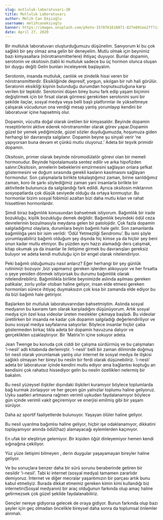 ```yaml
---
slug: mutluluk-laboratuvari-20
title: Mutluluk Laboratuvarı
author: Melih Can Ekşioğlu
username: melihcaneksioglu
banner: https://images.unsplash.com/photo-1578761618071-827e891ee2ff?ixlib=rb-1.2.1&ixid=eyJhcHBfaWQiOjEyMDd9&auto=format&fit=crop&w=750&q=80
date: April 27, 2020
---
```


Bir mutluluk laboratuvarı oluşturduğumuzu düşünelim. Sanıyorum ki bu çok sağlıklı bir şey olmaz ama gelin bir deneyelim. Mutlu olmak için beynimiz bazı kimyasallara (nörotransmitterlere) ihtiyaç duyuyor. Bunlar dopamin, serotonin ve oksitosin.(tabii ki mutluluk sadece bu üç hormon olunca oluşan bir duygu değil) Gelin bunları inceleyerek başlayalım.

Serotonin, insanda mutluluk, canlılık ve zindelik hissi veren bir nörotransmitterdir. Eksikliğinde depresif, yorgun, sıkılgan bir ruh hali görülür. Seratonin eksikliği kişinin bulunduğu durumdan hoşnutsuzluğuna karşı verilen bir tepkidir. Serotonini düşen birey bunu fark edip yaşam biçimini değiştirmek için bir fırsat olarak görmesi gerekirken serotonini suni bir şekilde ilaçlar, sosyal medya veya belli başlı platformlar ile yükseltmeye çalışarak vücudunun ona verdiği mesajı yanlış yorumlayıp kendini bir laboratuvar içine hapsetmiş olur.

Dopamin, vücutta doğal olarak üretilen bir kimyasaldır. Beyinde dopamin reseptörlerini aktive ederek nörotransmiter olarak görev yapar.Dopamin güzel bir yemek yediğimizde, güzel sözler duyduğumuzda, hoşumuza giden herhangi bir davranışta salgılanır. Dopamin beyne şu sinyali verir ‘ne yapıyorsan buna devam et çünkü mutlu oluyoruz.’ Adeta bir teşvik primidir dopamin.

Oksitosin, primer olarak beyinde nöromodülatör görevi olan bir memeli hormonudur. Beyinde hipotalamusta sentez edilir ve arka hipofizden salınır.Oksitosin, annelerin bebeklerini emzirmesini sağlayan onlara şefkat göstermesini ve doğum sırasında gerekli kasların kasılmasını sağlayan hormondur. Son çalışmalarla birlikte tokalaştığımız zaman, birine sarıldığımız zaman, koro ile şarkı söylediğimiz zaman yani insanlarla birlikte bir aktivitede bulununca da salgılandığı fark edildi. Ayrıca oksitosin miktarının sosyopatlarda çok düşük seviyede olduğu da ortaya konmuştur. Bu hormonlar bizim sosyal fobimizi azaltan bizi daha mutlu kılan ve rahat hissettiren hormonlardır.

Şimdi biraz bağımlılık konusundan bahsetmek istiyorum. Bağımlılık bir irade bozukluğu, kişilik bozukluğu demek değildir. Bağımlılık beyindeki ödül ceza devrelerinin bozulmasıyla meydana gelen bir patolojidir. Çok fazla dopamin salgıladığımız olaylara, durumlara beyin bağımlı hale gelir. Son zamanlarda bağımlılığa yeni bir isim verildi: ‘Ödül Yetmezliği Sendromu’. Bu ismi şöyle yorumlayabiliriz bağımlı olduğum şey dışında hiç kimse ya da hiçbir şey beni onun kadar mutlu etmiyor. Bu yüzden aynı hazzı alamadığı ders çalışmak, kitap okumak ya da insanlar ile iletişime girmek bu davranışları gereksiz buluyor ve adeta kendi mutluluğu için bir engel olarak nitelendiriyor.

Peki bağımlı olduğumuzu nasıl anlarız? Eğer herhangi bir şey günlük rutinimizi bozuyor ,bizi yapmamız gereken işlerden alıkoyuyor ve her fırsatta o şeye yeniden dönmek istiyorsak bu durumu bağımlılık olarak nitelendirebiliriz. Bağımlılıkla birlikte beynimizde aslında aşılması gereken patikalar, zorlu yollar otoban haline geliyor, insan elde etmesi gereken hormonları sürece ihtiyaç duymaksızın çok kısa bir zamanda elde ediyor bu da bizi bağımlı hale getiriyor.

Başlarken bir mutluluk laboratuvarından bahsetmiştim. Aslında sosyal medyanın bu kavramı tam olarak karşıladığını düşünüyorum. Artık sosyal medya için özel kısa videolar üreten meslekler çıkmaya başladı. Bu videolar üretilirken bir insanda ne kadar çok dopamin salgıladığı değerlendiriliyor ve bunu sosyal medya sayfalarına satıyorlar. Böylece insanlar hiçbir çaba göstermeden birkaç tıkla adeta bir dopamin havuzuna dalıyor ve gerçeklikten uzaklaştırıyor. Bir ‘Matrix’in içine sokuyor adeta.

Jean Twenge bu konuda çok ciddi bir çalışma sürdürmüş ve bu çalışmaları ‘i-nesli’ adlı kitabında derlemiştir. ‘i-nesli’ belli bir zaman diliminde doğmuş bir nesil olarak yorumlamak yanlış olur internet ile sosyal medya ile ilişkisi sağlıklı olmayan her bireyi bu neslin bir ferdi olarak düşünebiliriz. ‘i-nesli’ adeta bir laboratuvar içinde kendini mutlu ediyor ama bağlantısı koptuğu an kendisini çok rahatsız hissediyor gelin bu neslin özellikleri nelermiş bir bakalım.

Bu nesil yüzeysel ilişkiler dışındaki ilişkileri kuramıyor böylece toplumlarda bağ kurmak zorlaşıyor ve her geçen gün yalnızlar toplumu haline geliyoruz. Uyku saatleri artmasına rağmen verimli uykudan faydalanamıyor böylece gün içinde verimli vakit geçiremiyor ve enerjisi emilmiş gibi bir yaşam sürüyor.

Daha az sportif faaliyetlerde bulunuyor. Yaşayan ölüler haline geliyor.

Bu nesil uyarılma bağımlısı haline geliyor, hiçbir işe odaklanamıyor, dikkatini toplayamıyor anında ödül(haz) alamayacağı eylemlerden kaçınıyor.

En ufak bir eleştiriye gelemiyor. Bir kişiden öğüt dinleyemiyor hemen kendi sığınağına çekiliyor.

Yüz yüze iletişimi bilmeyen , derin duygular yaşayamayan bireyler haline geliyor.

Ve bu sonuçlara benzer daha bir sürü sorunu beraberinde getiren bir nesildir ‘i-nesil’. Tabi ki internet (sosyal medya) tamamen zararlıdır demiyoruz. İnternet ve diğer mecralar yaşantımızın bir parçası artık bunu kabul etmeliyiz. Burada dikkat etmemiz gereken kimin kimi kullandığı biz internetin(Sosyal medyanın) bir araç olduğunun farkında olup amaç haline getirmezsek çok güzel şekilde faydalanabiliriz.

Gençler nereye gidiyorsa gelecek de oraya gidiyor. Bunun farkında olup bazı şeyler için geç olmadan öncelikle bireysel daha sonra da toplumsal önlemler alınmalı.
